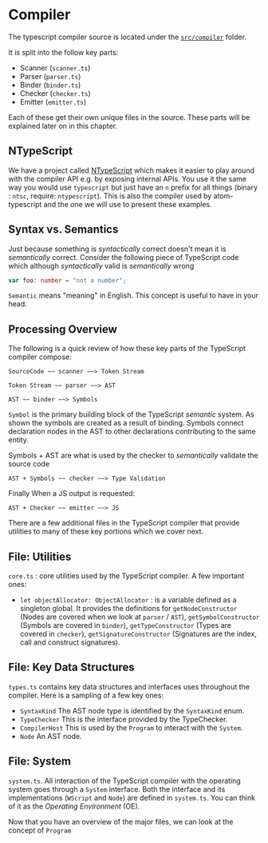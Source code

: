 # Compiler
The typescript compiler source is located under the [`src/compiler`](https://github.com/Microsoft/TypeScript/tree/master/src/compiler) folder.

It is split into the follow key parts:
* Scanner (`scanner.ts`)
* Parser (`parser.ts`)
* Binder (`binder.ts`)
* Checker (`checker.ts`)
* Emitter (`emitter.ts`)

Each of these get their own unique files in the source. These parts will be explained later on in this chapter.

## NTypeScript
We have a project called [NTypeScript](https://github.com/TypeStrong/ntypescript) which makes it easier to play around with the compiler API e.g. by exposing internal APIs. You use it the same way you would use `typescript` but just have an `n` prefix for all things (binary : `ntsc`, require: `ntypescript`). This is also the compiler used by atom-typescript and the one we will use to present these examples.

## Syntax vs. Semantics
Just because something is *syntactically* correct doesn't mean it is *semantically* correct. Consider the following piece of TypeScript code which although *syntactically* valid is *semantically* wrong

```ts
var foo: number = "not a number";
```

`Semantic` means "meaning" in English. This concept is useful to have in your head.

## Processing Overview
The following is a quick review of how these key parts of the TypeScript compiler compose:

```code
SourceCode ~~ scanner ~~> Token Stream
```

```code
Token Stream ~~ parser ~~> AST
```

```code
AST ~~ binder ~~> Symbols
```
`Symbol` is the primary building block of the TypeScript *semantic* system. As shown the symbols are created as a result of binding. Symbols connect declaration nodes in the AST to other declarations contributing to the same entity.

Symbols + AST are what is used by the checker to *semantically* validate the source code
```code
AST + Symbols ~~ checker ~~> Type Validation
```

Finally When a JS output is requested:
```code
AST + Checker ~~ emitter ~~> JS
```

There are a few additional files in the TypeScript compiler that provide utilities to many of these key portions which we cover next.

## File: Utilities
`core.ts` : core utilities used by the TypeScript compiler. A few important ones:

* `let objectAllocator: ObjectAllocator` : is a variable defined as a singleton global. It provides the definitions for `getNodeConstructor` (Nodes are covered when we look at `parser` / `AST`), `getSymbolConstructor` (Symbols are covered in `binder`), `getTypeConstructor` (Types are covered in `checker`), `getSignatureConstructor` (Signatures are the index, call and construct signatures).

## File: Key Data Structures
`types.ts` contains key data structures and interfaces uses throughout the compiler. Here is a sampling of a few key ones:
* `SyntaxKind`
The AST node type is identified by the `SyntaxKind` enum.
* `TypeChecker`
This is the interface provided by the TypeChecker.
* `CompilerHost`
This is used by the `Program` to interact with the `System`.
* `Node`
An AST node.

## File: System
`system.ts`. All interaction of the TypeScript compiler with the operating system goes through a `System` interface. Both the interface and its implementations (`WScript` and `Node`) are defined in `system.ts`. You can think of it as the *Operating Environment* (OE).

Now that you have an overview of the major files, we can look at the concept of `Program`
